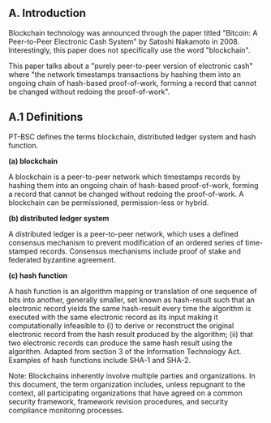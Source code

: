 A. Introduction
---------------
Blockchain technology was announced through the paper titled "Bitcoin: A Peer-to-Peer Electronic Cash System" by Satoshi Nakamoto in 2008. Interestingly, this paper does not specifically use the word "blockchain". 

This paper talks about a "purely peer-to-peer version of electronic cash" where "the network timestamps transactions by hashing them into an ongoing chain of hash-based proof-of-work, forming a record that cannot be changed without redoing the proof-of-work". 

A.1 Definitions
---------------
PT-BSC defines the terms blockchain, distributed ledger system and hash function.

**(a) blockchain**

A blockchain is a peer-to-peer network which timestamps records by hashing them into an ongoing chain of hash-based proof-of-work, forming a record that cannot be changed without redoing the proof-of-work. A blockchain can be permissioned, permission-less or hybrid. 

**(b) distributed ledger system**

A distributed ledger is a peer-to-peer network, which uses a defined consensus mechanism to prevent modification of an ordered series of time-stamped records. Consensus mechanisms include proof of stake and federated byzantine agreement.

**(c) hash function**

A hash function is an algorithm mapping or translation of one sequence of bits into another, generally smaller, set known as hash-result such that an electronic record yields the same hash-result every time the algorithm is executed with the same electronic record as its input making it computationally infeasible to (i) to derive or reconstruct the original electronic record from the hash result produced by the algorithm; (ii) that two electronic records can produce the same hash result using the algorithm. Adapted from section 3 of the Information Technology Act. Examples of hash functions include SHA-1 and SHA-2.

Note: Blockchains inherently involve multiple parties and organizations. In this document, the term organization includes, unless repugnant to the context, all participating organizations that have agreed on a common security framework, framework revision procedures, and security compliance monitoring processes.
